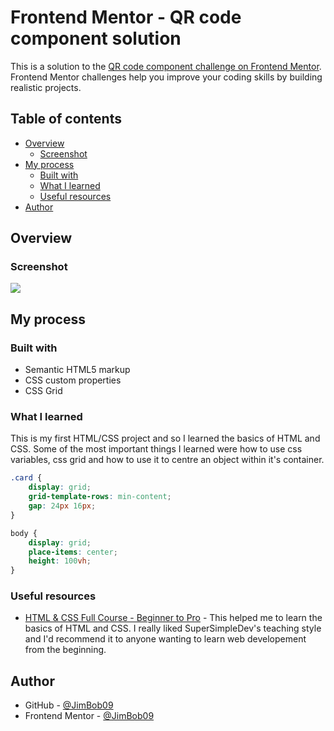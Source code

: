 # Frontend Mentor - QR code component solution

This is a solution to the [QR code component challenge on Frontend Mentor](https://www.frontendmentor.io/challenges/qr-code-component-iux_sIO_H). Frontend Mentor challenges help you improve your coding skills by building realistic projects.

## Table of contents

- [Overview](#overview)
  - [Screenshot](#screenshot)
- [My process](#my-process)
  - [Built with](#built-with)
  - [What I learned](#what-i-learned)
  - [Useful resources](#useful-resources)
- [Author](#author)

## Overview

### Screenshot

![](./screenshot.png)

## My process

### Built with

- Semantic HTML5 markup
- CSS custom properties
- CSS Grid

### What I learned

This is my first HTML/CSS project and so I learned the basics of HTML and CSS. Some of the most important things I learned were how to use css variables, css grid and how to use it to centre an object within it's container.

```css
.card {
    display: grid;
    grid-template-rows: min-content;
    gap: 24px 16px;
}

body {
    display: grid;
    place-items: center;
    height: 100vh;
}
```

### Useful resources

- [HTML & CSS Full Course - Beginner to Pro](https://youtu.be/G3e-cpL7ofc?si=KHk1qcmjE8X45y0u) - This helped me to learn the basics of HTML and CSS. I really liked SuperSimpleDev's teaching style and I'd recommend it to anyone wanting to learn web developement from the beginning.

## Author

- GitHub - [@JimBob09](https://github.com/JimBob09)
- Frontend Mentor - [@JimBob09](https://www.frontendmentor.io/profile/JimBob09)
